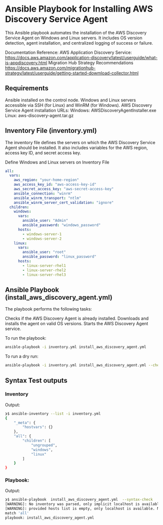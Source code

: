 # Ansible Playbook for Installing AWS Discovery Service Agent
This Ansible playbook automates the installation of the AWS Discovery Service Agent on Windows and Linux servers. It includes OS version detection, agent installation, and centralized logging of success or failure.

Documentation Reference: 
AWS Application Discovery Service:
https://docs.aws.amazon.com/application-discovery/latest/userguide/what-is-appdiscovery.html
Migration Hub Strategy Recommendations
https://docs.aws.amazon.com/migrationhub-strategy/latest/userguide/getting-started-dowmload-collector.html

## Requirements
Ansible installed on the control node.
Windows and Linux servers accessible via SSH (for Linux) and WinRM (for Windows).
AWS Discovery Service Agent installation URLs:
Windows: AWSDiscoveryAgentInstaller.exe
Linux: aws-discovery-agent.tar.gz

## Inventory File (inventory.yml)
The inventory file defines the servers on which the AWS Discovery Service Agent should be installed. It also includes variables for the AWS region, access key ID, and secret access key.

Define Windows and Linux servers on Inventory File
```yaml
all:
  vars:
    aws_region: "your-home-region"
    aws_access_key_id: "aws-access-key-id"
    aws_secret_access_key: "aws-secret-access-key"
    ansible_connection: "winrm"
    ansible_winrm_transport: "ntlm"
    ansible_winrm_server_cert_validation: "ignore"
  children:
    windows:
      vars:
        ansible_user: "Admin"
        ansible_password: "windows_password"
      hosts:
        - windows-server-1
        - windows-server-2
    linux:
      vars:
        ansible_user: "root"
        ansible_password: "linux_password"
      hosts:
        - linux-server-rhel1
        - linux-server-rhel2
        - linux-server-rhel3
```

## Ansible Playbook (install_aws_discovery_agent.yml)
The playbook performs the following tasks:

Checks if the AWS Discovery Agent is already installed.
Downloads and installs the agent on valid OS versions.
Starts the AWS Discovery Agent service.


To run the playbook:
```bash
ansible-playbook -i inventory.yml install_aws_discovery_agent.yml
```
To run a dry run:
```bash
ansible-playbook -i inventory.yml install_aws_discovery_agent.yml --check
```
## Syntax Test outputs
### Inventory
Output:
```bash
❯$ ansible-inventory --list -i inventory.yml
{
    "_meta": {
        "hostvars": {}
    },
    "all": {
        "children": [
            "ungrouped",
            "windows",
            "linux"
        ]
    }
}
```
### Playbook:
Output:
``` bash
❯$ ansible-playbook  install_aws_discovery_agent.yml  --syntax-check
[WARNING]: No inventory was parsed, only implicit localhost is available
[WARNING]: provided hosts list is empty, only localhost is available. Note that the implicit localhost does not
match 'all'
playbook: install_aws_discovery_agent.yml
```